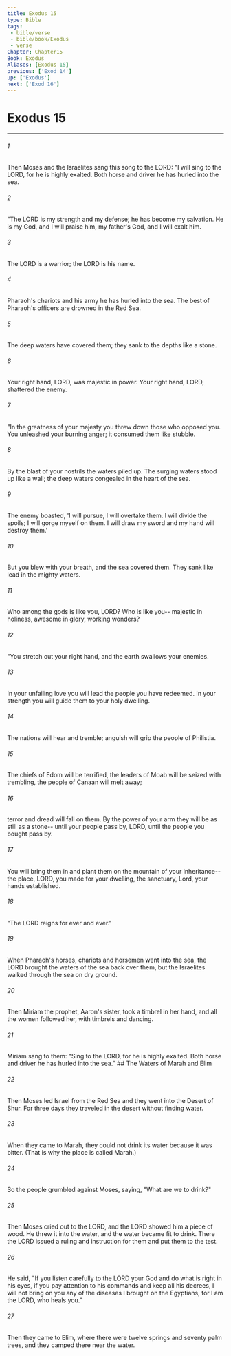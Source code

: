 ```yaml
---
title: Exodus 15
type: Bible
tags:
 - bible/verse
 - bible/book/Exodus
 - verse
Chapter: Chapter15
Book: Exodus
Aliases: [Exodus 15]
previous: ['Exod 14']
up: ['Exodus']
next: ['Exod 16']
---
```

# Exodus 15

***


###### 1 
Then Moses and the Israelites sang this song to the LORD: "I will sing to the LORD, for he is highly exalted. Both horse and driver he has hurled into the sea. 

###### 2 
"The LORD is my strength and my defense; he has become my salvation. He is my God, and I will praise him, my father's God, and I will exalt him. 

###### 3 
The LORD is a warrior; the LORD is his name. 

###### 4 
Pharaoh's chariots and his army he has hurled into the sea. The best of Pharaoh's officers are drowned in the Red Sea. 

###### 5 
The deep waters have covered them; they sank to the depths like a stone. 

###### 6 
Your right hand, LORD, was majestic in power. Your right hand, LORD, shattered the enemy. 

###### 7 
"In the greatness of your majesty you threw down those who opposed you. You unleashed your burning anger; it consumed them like stubble. 

###### 8 
By the blast of your nostrils the waters piled up. The surging waters stood up like a wall; the deep waters congealed in the heart of the sea. 

###### 9 
The enemy boasted, 'I will pursue, I will overtake them. I will divide the spoils; I will gorge myself on them. I will draw my sword and my hand will destroy them.' 

###### 10 
But you blew with your breath, and the sea covered them. They sank like lead in the mighty waters. 

###### 11 
Who among the gods is like you, LORD? Who is like you-- majestic in holiness, awesome in glory, working wonders? 

###### 12 
"You stretch out your right hand, and the earth swallows your enemies. 

###### 13 
In your unfailing love you will lead the people you have redeemed. In your strength you will guide them to your holy dwelling. 

###### 14 
The nations will hear and tremble; anguish will grip the people of Philistia. 

###### 15 
The chiefs of Edom will be terrified, the leaders of Moab will be seized with trembling, the people of Canaan will melt away; 

###### 16 
terror and dread will fall on them. By the power of your arm they will be as still as a stone-- until your people pass by, LORD, until the people you bought pass by. 

###### 17 
You will bring them in and plant them on the mountain of your inheritance-- the place, LORD, you made for your dwelling, the sanctuary, Lord, your hands established. 

###### 18 
"The LORD reigns for ever and ever." 

###### 19 
When Pharaoh's horses, chariots and horsemen went into the sea, the LORD brought the waters of the sea back over them, but the Israelites walked through the sea on dry ground. 

###### 20 
Then Miriam the prophet, Aaron's sister, took a timbrel in her hand, and all the women followed her, with timbrels and dancing. 

###### 21 
Miriam sang to them: "Sing to the LORD, for he is highly exalted. Both horse and driver he has hurled into the sea." ## The Waters of Marah and Elim 

###### 22 
Then Moses led Israel from the Red Sea and they went into the Desert of Shur. For three days they traveled in the desert without finding water. 

###### 23 
When they came to Marah, they could not drink its water because it was bitter. (That is why the place is called Marah.) 

###### 24 
So the people grumbled against Moses, saying, "What are we to drink?" 

###### 25 
Then Moses cried out to the LORD, and the LORD showed him a piece of wood. He threw it into the water, and the water became fit to drink. There the LORD issued a ruling and instruction for them and put them to the test. 

###### 26 
He said, "If you listen carefully to the LORD your God and do what is right in his eyes, if you pay attention to his commands and keep all his decrees, I will not bring on you any of the diseases I brought on the Egyptians, for I am the LORD, who heals you." 

###### 27 
Then they came to Elim, where there were twelve springs and seventy palm trees, and they camped there near the water. 
